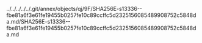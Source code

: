 ../../../../../.git/annex/objects/qj/9F/SHA256E-s13336--fbe81a6f3e61fe19455b0257fe10c89ccffc5d2325156085489908752c5848da.md/SHA256E-s13336--fbe81a6f3e61fe19455b0257fe10c89ccffc5d2325156085489908752c5848da.md